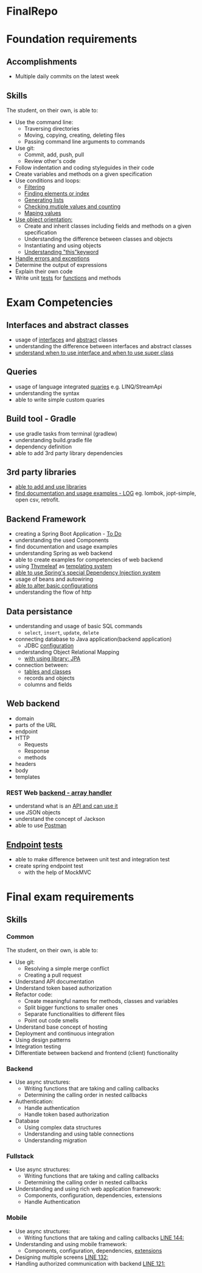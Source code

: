 # FinalRepo
# Foundation requirements

## Accomplishments

 -  Multiple daily commits on the latest week

## Skills

The student, on their own, is able to:

 -  Use the command line:
     -  Traversing directories
     -  Moving, copying, creating, deleting files
     -  Passing command line arguments to commands
 -  Use git:
     -  Commit, add, push, pull
     -  Review other's code
 -  Follow indentation and coding styleguides in their code
 -  Create variables and methods on a given specification
 -  Use conditions and loops:
     -  [Filtering](https://github.com/greenfox-academy/nezihcihan/blob/master/week02/day-1/src/OddEven.java)
     -  [Finding elements or index](https://github.com/greenfox-academy/nezihcihan/blob/master/week02/day-3/src/ElementFinder.java)
     -  [Generating lists](https://github.com/greenfox-academy/nezihcihan/blob/master/week02/day-3/src/IsInList.java)
     -  [Checking mutiple values and counting](https://github.com/greenfox-academy/nezihcihan/blob/master/week02/day-3/src/Calculator.java)
     -  [Maping values](https://github.com/greenfox-academy/nezihcihan/blob/master/week02/day-3/src/StudentCounter.java)
 -  [Use object orientation:](https://github.com/greenfox-academy/nezihcihan/tree/master/week04/day-2/src/gardenapp)
     -  Create and inherit classes including fields and methods on a given specification
     -  Understanding the difference between classes and objects
     -  Instantiating and using objects
     -  [Understanding "this"keyword](https://github.com/greenfox-academy/nezihcihan/blob/master/week04/day-1/src/PostIt.java) 
 -  [Handle errors and exceptions](https://github.com/greenfox-academy/nezihcihan/blob/master/week03/day-2/src/DivideByZero.java)
 -  Determine the output of expressions
 -  Explain their own code
 -  Write unit [tests](https://github.com/greenfox-academy/nezihcihan/blob/master/week04/day-3/tests/FibonacciTest.java) for [functions](https://github.com/greenfox-academy/nezihcihan/blob/master/week04/day-3/src/Fibonacci.java) and methods
 
 # Exam Competencies
## Interfaces and abstract classes

- usage of [interfaces](https://github.com/greenfox-academy/nezihcihan/tree/master/week06/day-2/src/charsequence) and [abstract](https://github.com/greenfox-academy/nezihcihan/tree/master/week06/day-2/src/main/java/music) classes
- understanding the difference between interfaces and abstract classes
- [understand when to use interface and when to use super class](https://stackoverflow.com/questions/4090834/when-do-i-use-super)

## Queries
- usage of language integrated [quaries](https://github.com/greenfox-academy/huli-kalendaryo-backend/blob/dev/src/main/java/com/greenfoxacademy/opal/kalendaryo/kalendaryo/repository/AuthModelRepository.java) e.g. LINQ/StreamApi
- understanding the syntax
- able to write simple custom quaries

## Build tool - Gradle

- use gradle tasks from terminal (gradlew)
- understanding build.gradle file
- dependency definition
- able to add 3rd party library dependencies

## 3rd party libraries

- [able to add and use libraries](https://github.com/greenfox-academy/nezihcihan/blob/master/week08/day-2/todo-database/build.gradle)
- [find documentation and usage examples - LOG](https://github.com/greenfox-academy/huli-kalendaryo-backend/blob/dev/src/main/java/com/greenfoxacademy/opal/kalendaryo/kalendaryo/controllers/NotificationController.java)
eg. lombok, jopt-simple, open csv, retrofit.

## Backend Framework

- creating a Spring Boot Application - [To Do](https://github.com/greenfox-academy/nezihcihan/tree/master/week08/day-2/todo-database)
- understanding the used Components
- find documentation and usage examples
- understanding Spring as web backend
- able to create examples for competencies of web backend
- using [Thymeleaf](https://github.com/greenfox-academy/nezihcihan/blob/master/week08/day-2/todo-database/src/main/resources/templates/editassignee.html) as [templating system](https://github.com/greenfox-academy/nezihcihan/blob/master/week08/day-2/todo-database/src/main/java/com/greenfox/nezih/tododatabase/controller/AssigneeController.java)
- [able to use Spring's special Dependency Injection system](https://github.com/greenfox-academy/nezihcihan/blob/master/week08/day-2/todo-database/src/main/java/com/greenfox/nezih/tododatabase/controller/AssigneeController.java)
- usage of beans and autowiring 
- [able to alter basic configurations](https://github.com/greenfox-academy/huli-kalendaryo-backend/blob/dev/src/main/resources/application.properties.example) 
- understanding the flow of http

## Data persistance

- understanding and usage of basic SQL commands
  - `select`, `insert`, `update`, `delete`
- connecting database to Java application(backend application)
  - JDBC [configuration](https://github.com/greenfox-academy/nezihcihan/blob/master/week08/day-2/todo-database/src/main/resources/application.properties)
- understanding Object Relational Mapping
  - [with using library: JPA](https://github.com/greenfox-academy/nezihcihan/blob/master/week08/day-2/todo-database/build.gradle)
- connection between:
  - [tables and classes](https://github.com/greenfox-academy/nezihcihan/blob/master/week08/day-2/todo-database/src/main/java/com/greenfox/nezih/tododatabase/module/Todo.java)
  - records and objects
  - columns and fields

## Web backend

- domain
- parts of the URL
- endpoint
- HTTP
  - Requests
  - Response
  - methods
- headers
- body
- templates

### REST Web [backend - array handler]()

- understand what is an [API and can use it](https://github.com/greenfox-academy/nezihcihan-p2p)
- use JSON objects
- understand the concept of Jackson
- able to use [Postman](https://github.com/greenfox-academy/nezihcihan/blob/master/week09/day-2/rest/src/main/java/com/greenfox/nezih/rest/controller/ControllerTwo.java)

## [Endpoint](https://github.com/greenfox-academy/nezihcihan/blob/master/week09/day-3/guardians/src/main/java/com/greenfox/nezih/guardians/controller/GuardianController.java) [tests](https://github.com/greenfox-academy/nezihcihan/blob/master/week09/day-3/guardians/src/test/java/com/greenfox/nezih/guardians/GuardiansApplicationTests.java)

- able to make difference between unit test and integration test
- create spring endpoint test
  - with the help of MockMVC
  
   
# Final exam requirements
## Skills
### Common

The student, on their own, is able to:
 -  Use git:
     -  Resolving a simple merge conflict
     -  Creating a pull request
 -  Understand API documentation
 -  Understand token based authorization
 -  Refactor code:
     -  Create meaningful names for methods, classes and variables
     -  Split bigger functions to smaller ones
     -  Separate functionalities to different files
     -  Point out code smells
 -  Understand base concept of hosting
 -  Deployment and continuous integration
 -  Using design patterns
 -  Integration testing
 -  Differentiate between backend and frontend (client) functionality



### Backend

 -  Use async structures:
     -  Writing functions that are taking and calling callbacks
     -  Determining the calling order in nested callbacks
 -  Authentication:
     -  Handle authentication
     -  Handle token based authorization
 -  Database
     - Using complex data structures
     - Understanding and using table connections
     - Understanding migration 

### Fullstack

 -  Use async structures:
     -  Writing functions that are taking and calling callbacks
     -  Determining the calling order in nested callbacks
 -  Understanding and using rich web application framework:
     -  Components, configuration, dependencies, extensions
     -  Handle Authentication

### Mobile

 -  Use async structures:
     -  Writing functions that are taking and calling callbacks [LINE 144:](https://github.com/greenfox-academy/huli-kalendaryo-android/blob/dev/app/src/main/java/com/greenfox/kalendaryo/MainActivity.java)
 -  Understanding and using mobile framework:
     -  Components, configuration, dependencies, [extensions](https://github.com/greenfox-academy/huli-kalendaryo-android/blob/dev/build.gradle)
 -  Designing multiple screens [LINE 132:](https://github.com/greenfox-academy/huli-kalendaryo-android/blob/dev/app/src/main/java/com/greenfox/kalendaryo/LoginActivity.java)
 -  Handling authorized communication with backend [LINE 121:](https://github.com/greenfox-academy/huli-kalendaryo-android/blob/dev/app/src/main/java/com/greenfox/kalendaryo/LoginActivity.java)